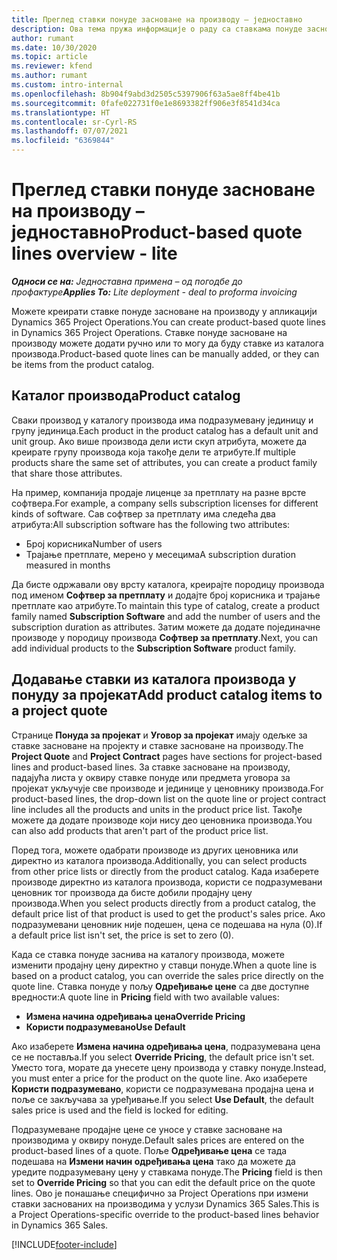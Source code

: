 ```yaml
---
title: Преглед ставки понуде засноване на производу – једноставно
description: Ова тема пружа информације о раду са ставкама понуде заснованим на производу.
author: rumant
ms.date: 10/30/2020
ms.topic: article
ms.reviewer: kfend
ms.author: rumant
ms.custom: intro-internal
ms.openlocfilehash: 8b904f9abd3d2505c5397906f63a5ae8ff4be41b
ms.sourcegitcommit: 0fafe022731f0e1e8693382ff906e3f8541d34ca
ms.translationtype: HT
ms.contentlocale: sr-Cyrl-RS
ms.lasthandoff: 07/07/2021
ms.locfileid: "6369844"
---
```

# <a name="product-based-quote-lines-overview---lite"></a><span data-ttu-id="8167f-103">Преглед ставки понуде засноване на производу – једноставно</span><span class="sxs-lookup"><span data-stu-id="8167f-103">Product-based quote lines overview - lite</span></span>

<span data-ttu-id="8167f-104">_**Односи се на:** Једноставна примена – од погодбе до профактуре_</span><span class="sxs-lookup"><span data-stu-id="8167f-104">_**Applies To:** Lite deployment - deal to proforma invoicing_</span></span>

<span data-ttu-id="8167f-105">Можете креирати ставке понуде засноване на производу у апликацији Dynamics 365 Project Operations.</span><span class="sxs-lookup"><span data-stu-id="8167f-105">You can create product-based quote lines in Dynamics 365 Project Operations.</span></span> <span data-ttu-id="8167f-106">Ставке понуде засноване на производу можете додати ручно или то могу да буду ставке из каталога производа.</span><span class="sxs-lookup"><span data-stu-id="8167f-106">Product-based quote lines can be manually added, or they can be items from the product catalog.</span></span>

## <a name="product-catalog"></a><span data-ttu-id="8167f-107">Каталог производа</span><span class="sxs-lookup"><span data-stu-id="8167f-107">Product catalog</span></span>

<span data-ttu-id="8167f-108">Сваки производ у каталогу производа има подразумевану јединицу и групу јединица.</span><span class="sxs-lookup"><span data-stu-id="8167f-108">Each product in the product catalog has a default unit and unit group.</span></span> <span data-ttu-id="8167f-109">Ако више производа дели исти скуп атрибута, можете да креирате групу производа која такође дели те атрибуте.</span><span class="sxs-lookup"><span data-stu-id="8167f-109">If multiple products share the same set of attributes, you can create a product family that share those attributes.</span></span> 

<span data-ttu-id="8167f-110">На пример, компанија продаје лиценце за претплату на разне врсте софтвера.</span><span class="sxs-lookup"><span data-stu-id="8167f-110">For example, a company sells subscription licenses for different kinds of software.</span></span> <span data-ttu-id="8167f-111">Сав софтвер за претплату има следећа два атрибута:</span><span class="sxs-lookup"><span data-stu-id="8167f-111">All subscription software has the following two attributes:</span></span>

- <span data-ttu-id="8167f-112">Број корисника</span><span class="sxs-lookup"><span data-stu-id="8167f-112">Number of users</span></span>
- <span data-ttu-id="8167f-113">Трајање претплате, мерено у месецима</span><span class="sxs-lookup"><span data-stu-id="8167f-113">A subscription duration measured in months</span></span>

<span data-ttu-id="8167f-114">Да бисте одржавали ову врсту каталога, креирајте породицу производа под именом **Софтвер за претплату** и додајте број корисника и трајање претплате као атрибуте.</span><span class="sxs-lookup"><span data-stu-id="8167f-114">To maintain this type of catalog, create a product family named **Subscription Software** and add the number of users and the subscription duration as attributes.</span></span> <span data-ttu-id="8167f-115">Затим можете да додате појединачне производе у породицу производа **Софтвер за претплату**.</span><span class="sxs-lookup"><span data-stu-id="8167f-115">Next, you can add individual products to the **Subscription Software** product family.</span></span>

## <a name="add-product-catalog-items-to-a-project-quote"></a><span data-ttu-id="8167f-116">Додавање ставки из каталога производа у понуду за пројекат</span><span class="sxs-lookup"><span data-stu-id="8167f-116">Add product catalog items to a project quote</span></span>

<span data-ttu-id="8167f-117">Странице **Понуда за пројекат** и **Уговор за пројекат** имају одељке за ставке засноване на пројекту и ставке засноване на производу.</span><span class="sxs-lookup"><span data-stu-id="8167f-117">The **Project Quote** and **Project Contract** pages have sections for project-based lines and product-based lines.</span></span> <span data-ttu-id="8167f-118">За ставке засноване на производу, падајућа листа у оквиру ставке понуде или предмета уговора за пројекат укључује све производе и јединице у ценовнику производа.</span><span class="sxs-lookup"><span data-stu-id="8167f-118">For product-based lines, the drop-down list on the quote line or project contract line includes all the products and units in the product price list.</span></span> <span data-ttu-id="8167f-119">Такође можете да додате производе који нису део ценовника производа.</span><span class="sxs-lookup"><span data-stu-id="8167f-119">You can also add products that aren't part of the product price list.</span></span>

<span data-ttu-id="8167f-120">Поред тога, можете одабрати производе из других ценовника или директно из каталога производа.</span><span class="sxs-lookup"><span data-stu-id="8167f-120">Additionally, you can select products from other price lists or directly from the product catalog.</span></span> <span data-ttu-id="8167f-121">Када изаберете производе директно из каталога производа, користи се подразумевани ценовник тог производа да бисте добили продајну цену производа.</span><span class="sxs-lookup"><span data-stu-id="8167f-121">When you select products directly from a product catalog, the default price list of that product is used to get the product's sales price.</span></span> <span data-ttu-id="8167f-122">Ако подразумевани ценовник није подешен, цена се подешава на нула (0).</span><span class="sxs-lookup"><span data-stu-id="8167f-122">If a default price list isn't set, the price is set to zero (0).</span></span>

<span data-ttu-id="8167f-123">Када се ставка понуде заснива на каталогу производа, можете изменити продајну цену директно у ставци понуде.</span><span class="sxs-lookup"><span data-stu-id="8167f-123">When a quote line is based on a product catalog, you can override the sales price directly on the quote line.</span></span> <span data-ttu-id="8167f-124">Ставка понуде у пољу **Одређивање цене** са две доступне вредности:</span><span class="sxs-lookup"><span data-stu-id="8167f-124">A quote line in **Pricing** field with two available values:</span></span>

- <span data-ttu-id="8167f-125">**Измена начина одређивања цена**</span><span class="sxs-lookup"><span data-stu-id="8167f-125">**Override Pricing**</span></span>
- <span data-ttu-id="8167f-126">**Користи подразумевано**</span><span class="sxs-lookup"><span data-stu-id="8167f-126">**Use Default**</span></span>

<span data-ttu-id="8167f-127">Ако изаберете **Измена начина одређивања цена**, подразумевана цена се не поставља.</span><span class="sxs-lookup"><span data-stu-id="8167f-127">If you select **Override Pricing**, the default price isn't set.</span></span> <span data-ttu-id="8167f-128">Уместо тога, морате да унесете цену производа у ставку понуде.</span><span class="sxs-lookup"><span data-stu-id="8167f-128">Instead, you must enter a price for the product on the quote line.</span></span> <span data-ttu-id="8167f-129">Ако изаберете **Користи подразумевано**, користи се подразумевана продајна цена и поље се закључава за уређивање.</span><span class="sxs-lookup"><span data-stu-id="8167f-129">If you select **Use Default**, the default sales price is used and the field is locked for editing.</span></span>

<span data-ttu-id="8167f-130">Подразумеване продајне цене се уносе у ставке засноване на производима у оквиру понуде.</span><span class="sxs-lookup"><span data-stu-id="8167f-130">Default sales prices are entered on the product-based lines of a quote.</span></span> <span data-ttu-id="8167f-131">Поље **Одређивање цена** се тада подешава на **Измени начин одређивања цена** тако да можете да уредите подразумевану цену у ставкама понуде.</span><span class="sxs-lookup"><span data-stu-id="8167f-131">The **Pricing** field is then set to **Override Pricing** so that you can edit the default price on the quote lines.</span></span> <span data-ttu-id="8167f-132">Ово је понашање специфично за Project Operations при измени ставки заснованих на производима у услузи Dynamics 365 Sales.</span><span class="sxs-lookup"><span data-stu-id="8167f-132">This is a Project Operations-specific override to the product-based lines behavior in Dynamics 365 Sales.</span></span>


[!INCLUDE[footer-include](../../includes/footer-banner.md)]